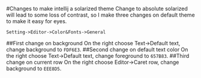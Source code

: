 #Changes to make intellij a solarized theme
Change to absolute solarized will lead to some loss of contrast, so I make three changes on default theme to make it easy for eyes.
```
Setting->Editor->Color&Fonts->General
```
##First change on background
On the right choose Text->Default text, change background to `FDF6E3`.
##Second change on default text color
On the right choose Text->Default text, change foreground to `657B83`.
##Third change on current row
On the right choose Editor->Caret row, change background to `EEE8D5`.